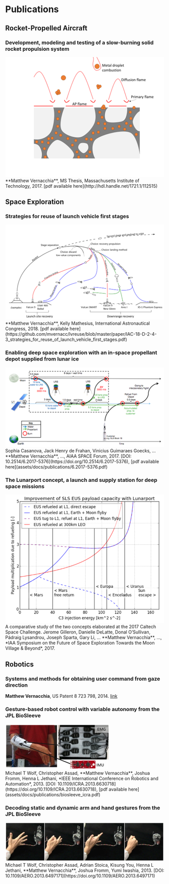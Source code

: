 # Publications

## Rocket-Propelled Aircraft
### Development, modeling and testing of a slow-burning solid rocket propulsion system
<div class="proj_outer">
    <div class="proj_image_div"><img src="../assets/images/flame_structure.png"></div>
    <div class="proj_text">
**Matthew Vernacchia**, MS Thesis, Massachusetts Institute of Technology, 2017. [pdf available here](http://hdl.handle.net/1721.1/112515)
    </div>
</div>


## Space Exploration

### Strategies for reuse of launch vehicle first stages
<div class="proj_outer">
    <div class="proj_image_div"><img src="../assets/images/recovery_options_annotated.png"></div>
    <div class="proj_text">
**Matthew Vernacchia**, Kelly Mathesius, International Astronautical Congress, 2018. [pdf available here](https://github.com/mvernacc/lvreuse/blob/master/paper/IAC-18-D-2-4-3_strategies_for_reuse_of_launch_vehicle_first_stages.pdf)
    </div>
</div>

### Enabling deep space exploration with an in-space propellant depot supplied from lunar ice
<div class="proj_outer">
    <div class="proj_image_div"><img src="../assets/images/lunarport_bat_chart.png"></div>
    <div class="proj_text">
Sophia Casanova, Jack Henry de Frahan, Vinicius Guimaraes Goecks, ... **Matthew Vernacchia**, ...,  AIAA SPACE Forum, 2017. [DOI: 10.2514/6.2017-5376](https://doi.org/10.2514/6.2017-5376), [pdf available here](assets/docs/publications/6.2017-5376.pdf)
    </div>
</div>

### The Lunarport concept, a launch and supply station for deep space missions
<div class="proj_outer">
    <div class="proj_image_div"><img src="../assets/images/lunarport_payload_vs_c3_plot.png"></div>
    <div class="proj_text">
A comparative study of the two concepts elaborated at the 2017 Caltech Space Challenge. 
Jerome Gilleron, Danielle DeLatte, Donal O’Sullivan, Pádraig Lysandrou, Joseph Sparta, Gary Li, ... **Matthew Vernacchia**, ..., *IAA Symposium on the Future of Space Exploration Towards the Moon Village & Beyond*, 2017.
    </div>
</div>


## Robotics

### Systems and methods for obtaining user command from gaze direction
**Matthew Vernacchia**, US Patent 8 723 798, 2014. [link](https://patents.google.com/patent/US8723798)

### Gesture-based robot control with variable autonomy from the JPL BioSleeve
<div class="proj_outer">
    <div class="proj_image_div"><img src="../assets/images/biosleeve_1.png"></div>
    <div class="proj_text">
Michael T Wolf, Christopher Assad, **Matthew Vernacchia**, Joshua Fromm, Henna L Jethani, *IEEE International Conference on Robotics and Automation*, 2013. [DOI: 10.1109/ICRA.2013.6630718](https://doi.org/10.1109/ICRA.2013.6630718), [pdf available here](assets/docs/publications/biosleeve_icra.pdf)
    </div>
</div>

### Decoding static and dynamic arm and hand gestures from the JPL BioSleeve
<div class="proj_outer">
    <div class="proj_image_div"><img src="../assets/images/biosleeve_gestures.png"></div>
    <div class="proj_text">
Michael T Wolf, Christopher Assad, Adrian Stoica, Kisung You, Henna L Jethani, **Matthew Vernacchia**, Joshua Fromm, Yumi Iwashia, 2013. [DOI: 10.1109/AERO.2013.6497171](https://doi.org/10.1109/AERO.2013.6497171)
    </div>
</div>